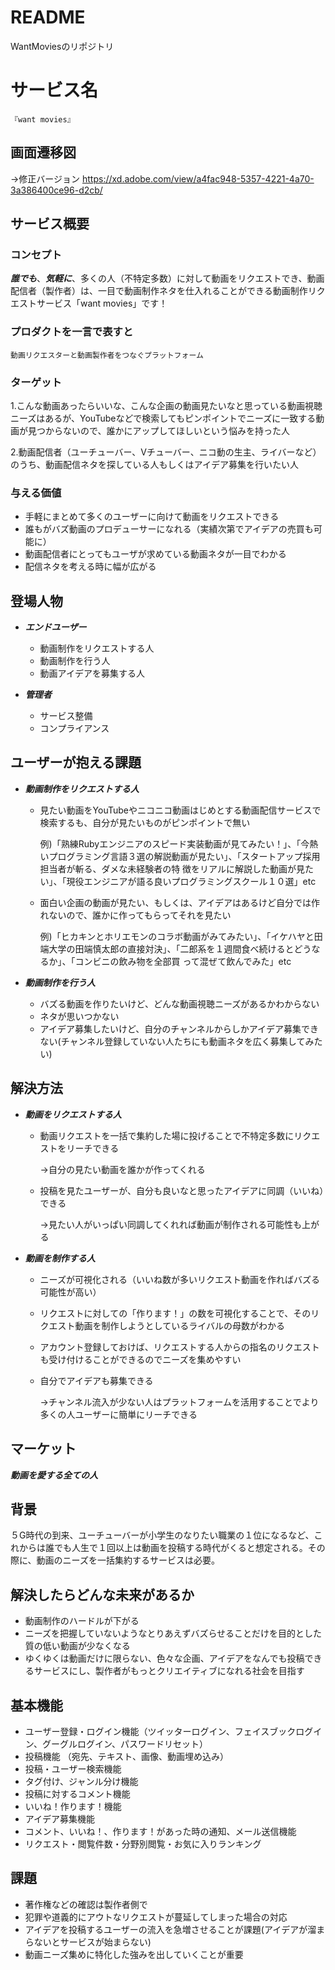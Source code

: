 # README
WantMoviesのリポジトリ

# サービス名

```
『want movies』
```

## 画面遷移図
→修正バージョン
https://xd.adobe.com/view/a4fac948-5357-4221-4a70-3a386400ce96-d2cb/

## サービス概要

### コンセプト
***誰でも***、***気軽に***、多くの人（不特定多数）に対して動画をリクエストでき、動画配信者（製作者）は、一目で動画制作ネタを仕入れることができる動画制作リクエストサービス「want movies」です！

### プロダクトを一言で表すと

```
動画リクエスターと動画製作者をつなぐプラットフォーム
```
### ターゲット

1.こんな動画あったらいいな、こんな企画の動画見たいなと思っている動画視聴ニーズはあるが、YouTubeなどで検索してもピンポイントでニーズに一致する動画が見つからないので、誰かにアップしてほしいという悩みを持った人

2.動画配信者（ユーチューバー、Vチューバー、ニコ動の生主、ライバーなど）のうち、動画配信ネタを探している人もしくはアイデア募集を行いたい人

### 与える価値
- 手軽にまとめて多くのユーザーに向けて動画をリクエストできる
- 誰もがバズ動画のプロデューサーになれる（実績次第でアイデアの売買も可能に）
- 動画配信者にとってもユーザが求めている動画ネタが一目でわかる
- 配信ネタを考える時に幅が広がる


## 登場人物

- ***エンドユーザー***
  - 動画制作をリクエストする人
  - 動画制作を行う人
  - 動画アイデアを募集する人

- ***管理者***
  - サービス整備
  - コンプライアンス


## ユーザーが抱える課題

- ***動画制作をリクエストする人***
  - 見たい動画をYouTubeやニコニコ動画はじめとする動画配信サービスで検索するも、自分が見たいものがピンポイントで無い
 
    例)「熟練Rubyエンジニアのスピード実装動画が見てみたい！」、「今熱いプログラミング言語３選の解説動画が見たい」、「スタートアップ採用担当者が斬る、ダメな未経験者の特        徴をリアルに解説した動画が見たい」、「現役エンジニアが語る良いプログラミングスクール１０選」etc
    
  - 面白い企画の動画が見たい、もしくは、アイデアはあるけど自分では作れないので、誰かに作ってもらってそれを見たい

    例)「ヒカキンとホリエモンのコラボ動画がみてみたい」、「イケハヤと田端大学の田端慎太郎の直接対決」、「二郎系を１週間食べ続けるとどうなるか」、「コンビニの飲み物を全部買        って混ぜて飲んでみた」etc


- ***動画制作を行う人***

  - バズる動画を作りたいけど、どんな動画視聴ニーズがあるかわからない
  - ネタが思いつかない
  - アイデア募集したいけど、自分のチャンネルからしかアイデア募集できない(チャンネル登録していない人たちにも動画ネタを広く募集してみたい) 

## 解決方法

- ***動画をリクエストする人***
  - 動画リクエストを一括で集約した場に投げることで不特定多数にリクエストをリーチできる
     
     →自分の見たい動画を誰かが作ってくれる
  
  - 投稿を見たユーザーが、自分も良いなと思ったアイデアに同調（いいね）できる
      
      →見たい人がいっぱい同調してくれれば動画が制作される可能性も上がる

- ***動画を制作する人***

  - ニーズが可視化される（いいね数が多いリクエスト動画を作ればバズる可能性が高い）

  - リクエストに対しての「作ります！」の数を可視化することで、そのリクエスト動画を制作しようとしているライバルの母数がわかる

  - アカウント登録しておけば、リクエストする人からの指名のリクエストも受け付けることができるのでニーズを集めやすい

  - 自分でアイデアも募集できる
       
       →チャンネル流入が少ない人はプラットフォームを活用することでより多くの人ユーザーに簡単にリーチできる


## マーケット

***動画を愛する全ての人***

## 背景

５G時代の到来、ユーチューバーが小学生のなりたい職業の１位になるなど、これからは誰でも人生で１回以上は動画を投稿する時代がくると想定される。その際に、動画のニーズを一括集約するサービスは必要。

## 解決したらどんな未来があるか

- 動画制作のハードルが下がる
- ニーズを把握していないようなとりあえずバズらせることだけを目的とした質の低い動画が少なくなる
- ゆくゆくは動画だけに限らない、色々な企画、アイデアをなんでも投稿できるサービスにし、製作者がもっとクリエイティブになれる社会を目指す


## 基本機能

- ユーザー登録・ログイン機能（ツイッターログイン、フェイスブックログイン、グーグルログイン、パスワードリセット）
- 投稿機能 （宛先、テキスト、画像、動画埋め込み）
- 投稿・ユーザー検索機能
- タグ付け、ジャンル分け機能
- 投稿に対するコメント機能
- いいね！作ります！機能
- アイデア募集機能
- コメント、いいね！、作ります！があった時の通知、メール送信機能
- リクエスト・閲覧件数・分野別閲覧・お気に入りランキング

## 課題
- 著作権などの確認は製作者側で
- 犯罪や道義的にアウトなリクエストが蔓延してしまった場合の対応
- アイデアを投稿するユーザーの流入を急増させることが課題(アイデアが溜まらないとサービスが始まらない)
- 動画ニーズ集めに特化した強みを出していくことが重要


